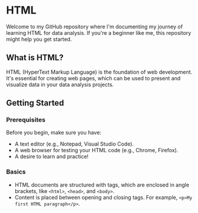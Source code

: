 # HTML 

Welcome to my GitHub repository where I'm documenting my journey of learning HTML for data analysis. If you're a beginner like me, this repository might help you get started.

## What is HTML?

HTML (HyperText Markup Language) is the foundation of web development. It's essential for creating web pages, which can be used to present and visualize data in your data analysis projects.

## Getting Started

### Prerequisites

Before you begin, make sure you have:

- A text editor (e.g., Notepad, Visual Studio Code).
- A web browser for testing your HTML code (e.g., Chrome, Firefox).
- A desire to learn and practice!

### Basics

- HTML documents are structured with tags, which are enclosed in angle brackets, like `<html>`, `<head>`, and `<body>`.
- Content is placed between opening and closing tags. For example, `<p>My first HTML paragraph</p>`.

